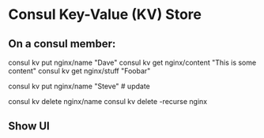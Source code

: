 # Consul Key-Value (KV) Store


## On a consul member:
consul kv put nginx/name "Dave"
consul kv get nginx/content "This is some content"
consul kv get nginx/stuff "Foobar"

consul kv put nginx/name "Steve" # update

consul kv delete nginx/name
consul kv delete -recurse nginx

## Show UI

